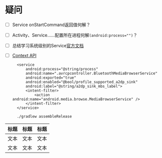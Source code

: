 # 疑问

- [ ] Service onStartCommand返回值何解？
- [ ] Activity、Service……配置所在进程何解`(android:process="")`？
- [ ] 总结学习系统级别的Service[官方文档](https://developer.android.google.cn/reference/android/content/Context?hl=en#getSystemService(java.lang.String))
- [ ] [Context API](https://developer.android.google.cn/reference/android/content/Context)




        <service
            android:process="@string/process"
            android:name=".avrcpcontroller.BluetoothMediaBrowserService"
            android:exported="true"
            android:enabled="@bool/profile_supported_a2dp_sink"
            android:label="@string/a2dp_sink_mbs_label">
            <intent-filter>
                <action android:name="android.media.browse.MediaBrowserService" />
            </intent-filter>
        </service>

        ./gradlew assembleRelease


| 标题 | 标题 | 标题 |
| ---- | ---- | ---- |
| 文本 | 文本 | 文本 |
| 文本 | 文本 | 文本 |